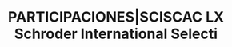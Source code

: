 ---
layout: asset
title: PARTICIPACIONES|SCISCAC LX Schroder International Selecti
isin: LU2275660350
---